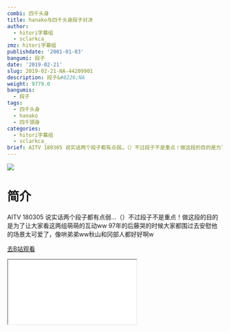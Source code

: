 ```yaml
---
combi: 四千头身
title: hanako与四千头身段子对决
author:
  - hitori字幕组
  - sclarkca_
zmz: hitori字幕组
publishdate: '2001-01-03'
bangumi: 段子
date: '2019-02-21'
slug: 2019-02-21-NA-44209901
description: 段子&#8226;NA
weight: 9779.0
bangumis:
  - 段子
tags:
  - 四千头身
  - hanako
  - 四千頭身
categories:
  - hitori字幕组
  - sclarkca_
brief: AITV 180305 说实话两个段子都有点弱…（）不过段子不是重点！做这段的目的是为了让大家看这两组萌萌的互动ww 97年的后藤哭的时候大家都围过去安慰他的场景太可爱了，像哄弟弟ww秋山和冈部人都好好啊w
---
```

![](https://i.imgur.com/plAfhI5.jpg)
# 简介  
AITV 180305
说实话两个段子都有点弱…（）不过段子不是重点！做这段的目的是为了让大家看这两组萌萌的互动ww
97年的后藤哭的时候大家都围过去安慰他的场景太可爱了，像哄弟弟ww秋山和冈部人都好好啊w  

[去B站观看](https://www.bilibili.com/video/av44209901/)
<div class ="resp-container"><iframe class="testiframe" src="//player.bilibili.com/player.html?aid=44209901"", scrolling="no", allowfullscreen="true" > </iframe></div> 
